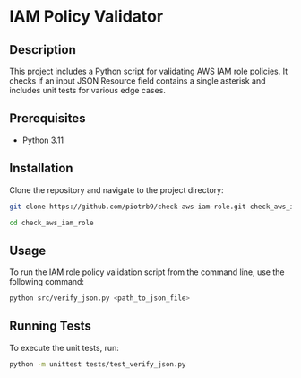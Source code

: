 # IAM Policy Validator

## Description
This project includes a Python script for validating AWS IAM role policies. It checks  if an input JSON Resource field contains a single asterisk and includes unit tests for various edge cases.

## Prerequisites
- Python 3.11

## Installation
Clone the repository and navigate to the project directory:

```bash
git clone https://github.com/piotrb9/check-aws-iam-role.git check_aws_iam_role
```
```bash
cd check_aws_iam_role
```

## Usage

To run the IAM role policy validation script from the command line, use the following command:
```bash
python src/verify_json.py <path_to_json_file>  
```

## Running Tests
To execute the unit tests, run:
```bash
python -m unittest tests/test_verify_json.py
```
